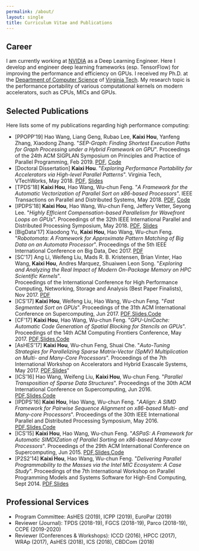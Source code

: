 ```yaml
---
permalink: /about/
layout: single
title: Curriculum Vitae and Publications 
---
```


## Career
I am currently working at [NVIDIA](https://www.nvidia.com/en-us/) as a Deep
Learning Engineer. Here I develop and engineer deep learning frameworks (esp.
TensorFlow) for improving the performance and efficiency on GPUs. I received my
Ph.D. at the [Department of Computer Science](https://www.cs.vt.edu/)
of [Virginia Tech](https://vt.edu/). My research topic is the performance
portability of various computational kernels on modern accelerators, such as
CPUs, MICs and GPUs.


## Selected Publications

Here lists some of my publications regarding high performance computing:

* [PPOPP'19] Hao Wang, Liang Geng, Rubao Lee, **Kaixi Hou**, Yanfeng Zhang, Xiaodong Zhang. "*SEP-Graph: Finding Shortest Execution Paths for Graph Processing under a Hybrid Framework on GPU*". Proceedings of the 24th ACM SIGPLAN Symposium on Principles and Practice of Parallel Programming, Feb 2019. [PDF](https://dl.acm.org/citation.cfm?id=3295733), [Code](https://github.com/SEP-Graph/ppopp19-artifact)
* [Doctoral Dissertation] **Kaixi Hou**. "*Exploring Performance Portability for Accelerators via High-level Parallel Patterns*". Virginia Tech, VTechWorks, May 2018. [PDF](https://vtechworks.lib.vt.edu/handle/10919/84923), [Slides](/assets/slides/Final_Exam_Kaixi_Hou_no_anime.pdf)
* [TPDS'18] **Kaixi Hou**, Hao Wang, Wu-chun Feng. "*A Framework for the Automatic Vectorization of Parallel Sort on x86-based Processors*". IEEE Transactions on Parallel and Distributed Systems, May 2018. [PDF](/assets/papers/aspas-ext.pdf), [Code](https://github.com/vtsynergy/aspas_sort)
* [IPDPS'18] **Kaixi Hou**, Hao Wang, Wu-chun Feng, Jeffery Vetter, Seyong Lee. "*Highly Efﬁcient Compensation-based Parallelism for Wavefront Loops on GPUs*". Proceedings of the 32th IEEE International Parallel and Distributed Processing Symposium, May 2018. [PDF](/assets/papers/wavefront.pdf), [Slides](/assets/slides/ipdps'18-wavefront-slides.pdf)
* [BigData'17] Xiaodong Yu, **Kaixi Hou**, Hao Wang, Wu-chun Feng. "*Robotomata: A Framework for Approximate Pattern Matching of Big Data on an Automata Processor*". 
Proceedings of the 5th IEEE International Conference on Big Data, Dec 2017. 
[PDF](/assets/papers/automata.pdf)
* [SC'17] Ang Li, Weifeng Liu, Mads R. B. Kristensen, Brian Vinter, Hao Wang, **Kaixi Hou**, Andres Marquez, Shuaiwen Leon Song. "*Exploring and Analyzing the Real Impact of Modern On-Package Memory on HPC Scientific Kernels*".  
Proceedings of the International Conference for High Performance Computing, Networking, Storage and Analysis (Best Paper Finalists), Nov 2017.
[PDF](/assets/papers/hbm_li_sc17.pdf)
* [ICS'17] **Kaixi Hou**, Weifeng Liu, Hao Wang, Wu-chun Feng. "*Fast Segmented Sort on GPUs*". 
Proceedings of the 31th ACM International Conference on Supercomputing, Jun 2017.
[PDF](/assets/papers/segsort_camera_ready.pdf),[Slides](/assets/slides/ics'17-segsort-slides.pdf),[Code](https://github.com/vtsynergy/bb_segsort)
* [CF'17] **Kaixi Hou**, Hao Wang, Wu-chun Feng. "*GPU-UniCache: Automatic Code Generation of Spatial Blocking for Stencils on GPUs*". 
Proceedings of the 14th ACM Computing Frontiers Conference, May 2017.
[PDF](/assets/papers/stencils_camera_ready.pdf),[Slides](/assets/slides/cf'17-gpu-unicache-slides.pdf),[Code](https://github.com/houtoms/gpu_unified_cache)
* [AsHES'17] **Kaixi Hou**, Wu-chun Feng, Shuai Che. "*Auto-Tuning Strategies for Parallelizing Sparse Matrix-Vector (SpMV) Multiplication on Multi- and Many-Core Processors*". 
Proceedings of the 7th International Workshop on Accelerators and Hybrid Exascale Systems, May 2017.
[PDF](/assets/papers/ashes17spmv_camera_ready.pdf),[Slides](/assets/slides/ashes'17-spmv-slides.pdf)"
* [ICS'16] Hao Wang, Weifeng Liu, **Kaixi Hou**, Wu-chun Feng. "*Parallel Transposition of Sparse Data Structures*". 
Proceedings of the 30th ACM International Conference on Supercomputing, Jun 2016.
[PDF](/assets/papers/wang-transposition-ics16.pdf),[Slides](/assets/slides/ICS'16_full_v2.pdf),[Code](https://github.com/vtsynergy/sptrans)
* [IPDPS'16] **Kaixi Hou**, Hao Wang, Wu-chun Feng. "*AAlign: A SIMD Framework for Pairwise Sequence Alignment on x86-based Multi- and Many-core Processors*". 
Proceedings of the 30th IEEE International Parallel and Distributed Processing Symposium, May 2016.
[PDF](/assets/papers/aalign_camera_ready.pdf),[Slides](/assets/slides/ipdps'16-aalign-slides.pdf),[Code](https://github.com/vtsynergy/aalign)
* [ICS'15] **Kaixi Hou**, Hao Wang, Wu-chun Feng. "*ASPaS: A Framework for Automatic SIMDIZation of Parallel Sorting on x86-based Many-core Processors*". 
Proceedings of the 29th ACM International Conference on Supercomputing, Jun 2015.
[PDF](/assets/papers/aspas_camera_ready.pdf),[Slides](/assets/slides/ics'15-aspas-slides.pdf),[Code](https://github.com/vtsynergy/aspas_sort)
* [P2S2'14] **Kaixi Hou**, Hao Wang, Wu-chun Feng. "*Delivering Parallel Programmability to the Masses via the Intel MIC Ecosystem: A Case Study*". 
Proceedings of the 7th International Workshop on Parallel Programming Models and Systems Software for High-End Computing, Sept 2014.
[PDF](/assets/papers/floyd-camera-ready.pdf),[Slides](/assets/slides/p2s2'14-floyd-slides.pdf)

## Professional Services
* Program Committee: AsHES (2019), ICPP (2019), EuroPar (2019)
* Reviewer (Journal): TPDS (2018-19), FGCS (2018-19), Parco (2018-19), CCPE (2019-2020)
* Reviewer (Conferences & Workshops): ICCD (2016), HPCC (2017), WRAp (2017), AsHES (2018), ICS (2018), CBDCom (2018)

